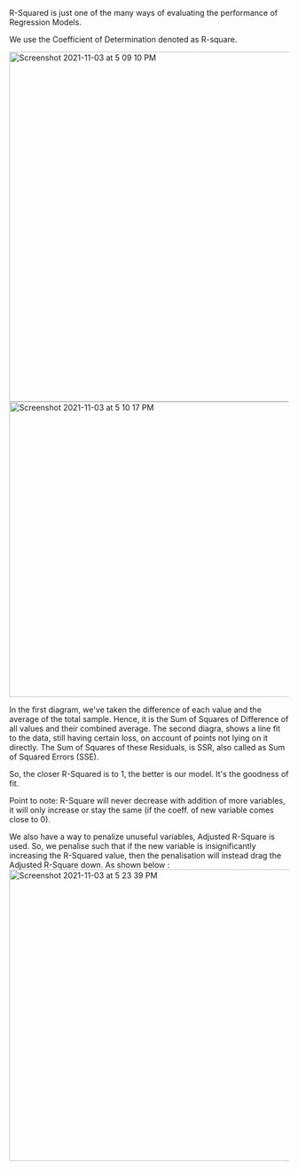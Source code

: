 R-Squared is just one of the many ways of evaluating the performance of Regression Models.

We use the Coefficient of Determination denoted as R-square.

<img width="631" alt="Screenshot 2021-11-03 at 5 09 10 PM" src="https://user-images.githubusercontent.com/61674750/140053701-6b44714e-013a-4b71-bb16-dc3242947d49.png">
<img width="533" alt="Screenshot 2021-11-03 at 5 10 17 PM" src="https://user-images.githubusercontent.com/61674750/140053808-9cd82e12-d390-4ff7-824b-22da5089f9f7.png">

In the first diagram, we've taken the difference of each value and the average of the total sample. Hence, it is the Sum of Squares of Difference of all values and their combined average.
The second diagra, shows a line fit to the data, still having certain loss, on account of points not lying on it directly. The Sum of Squares of these Residuals, is SSR, also called as Sum of Squared Errors (SSE).

So, the closer R-Squared is to 1, the better is our model. It's the goodness of fit.

Point to note: R-Square will never decrease with addition of more variables, it will only increase or stay the same (if the coeff. of new variable comes close to 0).


We also have a way to penalize unuseful variables, Adjusted R-Square is used. 
So, we penalise such that if the new variable is insignificantly increasing the R-Squared value, then the penalisation will instead drag the Adjusted R-Square down.
As shown below :
<img width="526" alt="Screenshot 2021-11-03 at 5 23 39 PM" src="https://user-images.githubusercontent.com/61674750/140055379-355a59d9-ed55-4ce2-93fa-3ac453020036.png">

